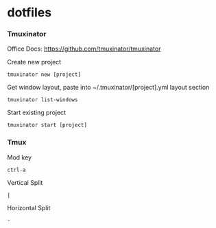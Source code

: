 # dotfiles

### Tmuxinator

Office Docs: https://github.com/tmuxinator/tmuxinator


Create new project

`tmuxinator new [project]`

Get window layout, paste into ~/.tmuxinator/[project].yml layout section

`tmuxinator list-windows`

Start existing project

`tmuxinator start [project]`

### Tmux

Mod key 

`ctrl-a`

Vertical Split

`|`

Horizontal Split

`-`




